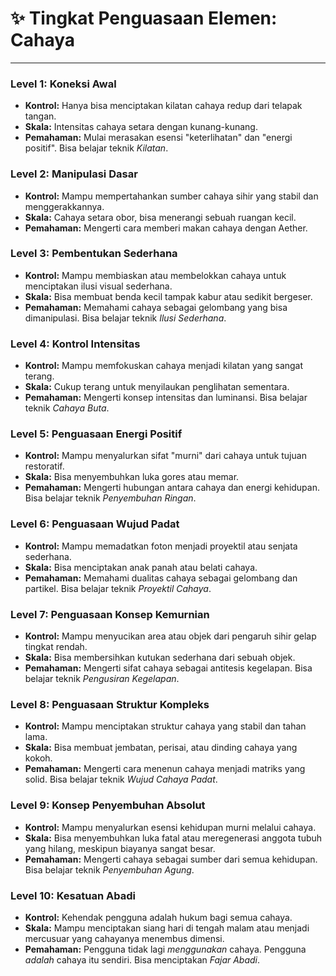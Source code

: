 # ✨ Tingkat Penguasaan Elemen: Cahaya

---

### Level 1: Koneksi Awal
*   **Kontrol:** Hanya bisa menciptakan kilatan cahaya redup dari telapak tangan.
*   **Skala:** Intensitas cahaya setara dengan kunang-kunang.
*   **Pemahaman:** Mulai merasakan esensi "keterlihatan" dan "energi positif". Bisa belajar teknik *Kilatan*.

### Level 2: Manipulasi Dasar
*   **Kontrol:** Mampu mempertahankan sumber cahaya sihir yang stabil dan menggerakkannya.
*   **Skala:** Cahaya setara obor, bisa menerangi sebuah ruangan kecil.
*   **Pemahaman:** Mengerti cara memberi makan cahaya dengan Aether.

### Level 3: Pembentukan Sederhana
*   **Kontrol:** Mampu membiaskan atau membelokkan cahaya untuk menciptakan ilusi visual sederhana.
*   **Skala:** Bisa membuat benda kecil tampak kabur atau sedikit bergeser.
*   **Pemahaman:** Memahami cahaya sebagai gelombang yang bisa dimanipulasi. Bisa belajar teknik *Ilusi Sederhana*.

### Level 4: Kontrol Intensitas
*   **Kontrol:** Mampu memfokuskan cahaya menjadi kilatan yang sangat terang.
*   **Skala:** Cukup terang untuk menyilaukan penglihatan sementara.
*   **Pemahaman:** Mengerti konsep intensitas dan luminansi. Bisa belajar teknik *Cahaya Buta*.

### Level 5: Penguasaan Energi Positif
*   **Kontrol:** Mampu menyalurkan sifat "murni" dari cahaya untuk tujuan restoratif.
*   **Skala:** Bisa menyembuhkan luka gores atau memar.
*   **Pemahaman:** Mengerti hubungan antara cahaya dan energi kehidupan. Bisa belajar teknik *Penyembuhan Ringan*.

### Level 6: Penguasaan Wujud Padat
*   **Kontrol:** Mampu memadatkan foton menjadi proyektil atau senjata sederhana.
*   **Skala:** Bisa menciptakan anak panah atau belati cahaya.
*   **Pemahaman:** Memahami dualitas cahaya sebagai gelombang dan partikel. Bisa belajar teknik *Proyektil Cahaya*.

### Level 7: Penguasaan Konsep Kemurnian
*   **Kontrol:** Mampu menyucikan area atau objek dari pengaruh sihir gelap tingkat rendah.
*   **Skala:** Bisa membersihkan kutukan sederhana dari sebuah objek.
*   **Pemahaman:** Mengerti sifat cahaya sebagai antitesis kegelapan. Bisa belajar teknik *Pengusiran Kegelapan*.

### Level 8: Penguasaan Struktur Kompleks
*   **Kontrol:** Mampu menciptakan struktur cahaya yang stabil dan tahan lama.
*   **Skala:** Bisa membuat jembatan, perisai, atau dinding cahaya yang kokoh.
*   **Pemahaman:** Mengerti cara menenun cahaya menjadi matriks yang solid. Bisa belajar teknik *Wujud Cahaya Padat*.

### Level 9: Konsep Penyembuhan Absolut
*   **Kontrol:** Mampu menyalurkan esensi kehidupan murni melalui cahaya.
*   **Skala:** Bisa menyembuhkan luka fatal atau meregenerasi anggota tubuh yang hilang, meskipun biayanya sangat besar.
*   **Pemahaman:** Mengerti cahaya sebagai sumber dari semua kehidupan. Bisa belajar teknik *Penyembuhan Agung*.

### Level 10: Kesatuan Abadi
*   **Kontrol:** Kehendak pengguna adalah hukum bagi semua cahaya.
*   **Skala:** Mampu menciptakan siang hari di tengah malam atau menjadi mercusuar yang cahayanya menembus dimensi.
*   **Pemahaman:** Pengguna tidak lagi *menggunakan* cahaya. Pengguna *adalah* cahaya itu sendiri. Bisa menciptakan *Fajar Abadi*.